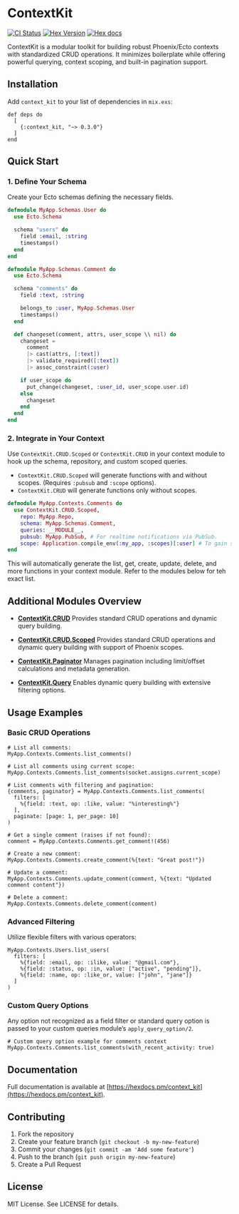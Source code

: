 # ContextKit

[![CI Status](https://github.com/egze/context_kit/actions/workflows/elixir.yml/badge.svg)](https://github.com/egze/context_kit/actions/workflows/elixir.yml)
[![Hex Version](https://img.shields.io/hexpm/v/context_kit.svg)](https://hex.pm/packages/context_kit)
[![Hex docs](http://img.shields.io/badge/hex.pm-docs-green.svg?style=flat)](https://hexdocs.pm/context_kit)

ContextKit is a modular toolkit for building robust Phoenix/Ecto contexts with standardized CRUD operations. It minimizes boilerplate while offering powerful querying, context scoping, and built-in pagination support.

## Installation

Add `context_kit` to your list of dependencies in `mix.exs`:

    def deps do
      [
        {:context_kit, "~> 0.3.0"}
      ]
    end

## Quick Start

### 1. Define Your Schema

Create your Ecto schemas defining the necessary fields.

```elixir
defmodule MyApp.Schemas.User do
  use Ecto.Schema

  schema "users" do
    field :email, :string
    timestamps()
  end
end

defmodule MyApp.Schemas.Comment do
  use Ecto.Schema

  schema "comments" do
    field :text, :string

    belongs_to :user, MyApp.Schemas.User
    timestamps()
  end

  def changeset(comment, attrs, user_scope \\ nil) do
    changeset =
      comment
      |> cast(attrs, [:text])
      |> validate_required([:text])
      |> assoc_constraint(:user)

    if user_scope do
      put_change(changeset, :user_id, user_scope.user.id)
    else
      changeset
    end
  end
end
```

### 2. Integrate in Your Context

Use `ContextKit.CRUD.Scoped` or `ContextKit.CRUD` in your context module to hook up the schema, repository, and custom scoped queries.

- `ContextKit.CRUD.Scoped` will generate functions with and without scopes. (Requires `:pubsub` and `:scope` options).
- `ContextKit.CRUD` will generate functions only without scopes.

```elixir
defmodule MyApp.Contexts.Comments do
  use ContextKit.CRUD.Scoped,
    repo: MyApp.Repo,
    schema: MyApp.Schemas.Comment,
    queries: __MODULE__,
    pubsub: MyApp.PubSub, # For realtime notifications via PubSub.
    scope: Application.compile_env(:my_app, :scopes)[:user] # To gain support for Phoenix 1.8 scopes.
end
```

This will automatically generate the list, get, create, update, delete, and more functions in your context module. Refer to the modules below for teh exact list.

## Additional Modules Overview

- **[ContextKit.CRUD](crud.ex)**
  Provides standard CRUD operations and dynamic query building.

- **[ContextKit.CRUD.Scoped](scoped.ex)**
  Provides standard CRUD operations and dynamic query building with support of Phoenix scopes.

- **[ContextKit.Paginator](paginator.ex)**
  Manages pagination including limit/offset calculations and metadata generation.

- **[ContextKit.Query](query.ex)**
  Enables dynamic query building with extensive filtering options.

## Usage Examples

### Basic CRUD Operations

    # List all comments:
    MyApp.Contexts.Comments.list_comments()

    # List all comments using current scope:
    MyApp.Contexts.Comments.list_comments(socket.assigns.current_scope)

    # List comments with filtering and pagination:
    {comments, paginator} = MyApp.Contexts.Comments.list_comments(
      filters: [
        %{field: :text, op: :like, value: "%interesting%"}
      ],
      paginate: [page: 1, per_page: 10]
    )

    # Get a single comment (raises if not found):
    comment = MyApp.Contexts.Comments.get_comment!(456)

    # Create a new comment:
    MyApp.Contexts.Comments.create_comment(%{text: "Great post!"})

    # Update a comment:
    MyApp.Contexts.Comments.update_comment(comment, %{text: "Updated comment content"})

    # Delete a comment:
    MyApp.Contexts.Comments.delete_comment(comment)

### Advanced Filtering

Utilize flexible filters with various operators:

    MyApp.Contexts.Users.list_users(
      filters: [
        %{field: :email, op: :ilike, value: "@gmail.com"},
        %{field: :status, op: :in, value: ["active", "pending"]},
        %{field: :name, op: :like_or, value: ["john", "jane"]}
      ]
    )

### Custom Query Options

Any option not recognized as a field filter or standard query option is passed to your custom queries module’s `apply_query_option/2`.

    # Custom query option example for comments context
    MyApp.Contexts.Comments.list_comments(with_recent_activity: true)

## Documentation

Full documentation is available at [https://hexdocs.pm/context_kit](https://hexdocs.pm/context_kit).

## Contributing

1. Fork the repository
2. Create your feature branch (`git checkout -b my-new-feature`)
3. Commit your changes (`git commit -am 'Add some feature'`)
4. Push to the branch (`git push origin my-new-feature`)
5. Create a Pull Request

## License

MIT License. See LICENSE for details.
